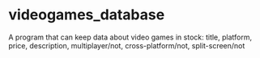 # videogames_database
A program that can keep data about video games in stock: title, platform, price, description, multiplayer/not, cross-platform/not, split-screen/not
